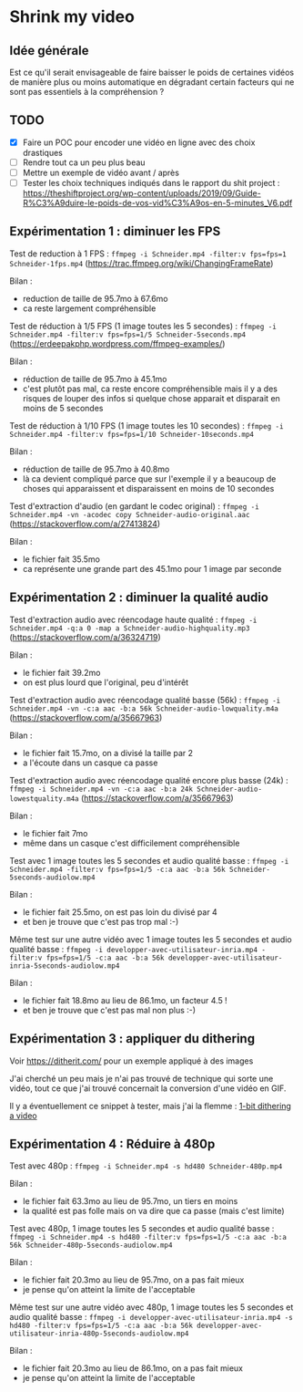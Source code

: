 # Shrink my video

## Idée générale

Est ce qu'il serait envisageable de faire baisser le poids de certaines vidéos de manière plus ou moins automatique en dégradant certain facteurs qui ne sont pas essentiels à la compréhension ?

## TODO

- [x] Faire un POC pour encoder une vidéo en ligne avec des choix drastiques
- [ ] Rendre tout ca un peu plus beau
- [ ] Mettre un exemple de vidéo avant / après
- [ ] Tester les choix techniques indiqués dans le rapport du shit project : https://theshiftproject.org/wp-content/uploads/2019/09/Guide-R%C3%A9duire-le-poids-de-vos-vid%C3%A9os-en-5-minutes_V6.pdf

## Expérimentation 1 : diminuer les FPS

Test de reduction à 1 FPS : `ffmpeg -i Schneider.mp4 -filter:v fps=fps=1 Schneider-1fps.mp4`
(https://trac.ffmpeg.org/wiki/ChangingFrameRate)

Bilan :

- reduction de taille de 95.7mo à 67.6mo
- ca reste largement compréhensible

Test de réduction à 1/5 FPS (1 image toutes les 5 secondes) : `ffmpeg -i Schneider.mp4 -filter:v fps=fps=1/5 Schneider-5seconds.mp4`
(https://erdeepakphp.wordpress.com/ffmpeg-examples/)

Bilan :

- réduction de taille de 95.7mo à 45.1mo
- c'est plutôt pas mal, ca reste encore compréhensible mais il y a des risques de louper des infos si quelque chose apparait et disparait en moins de 5 secondes

Test de réduction à 1/10 FPS (1 image toutes les 10 secondes) : `ffmpeg -i Schneider.mp4 -filter:v fps=fps=1/10 Schneider-10seconds.mp4`

Bilan :

- réduction de taille de 95.7mo à 40.8mo
- là ca devient compliqué parce que sur l'exemple il y a beaucoup de choses qui apparaissent et disparaissent en moins de 10 secondes

Test d'extraction d'audio (en gardant le codec original) : `ffmpeg -i Schneider.mp4 -vn -acodec copy Schneider-audio-original.aac`
(https://stackoverflow.com/a/27413824)

Bilan :

- le fichier fait 35.5mo
- ca représente une grande part des 45.1mo pour 1 image par seconde

## Expérimentation 2 : diminuer la qualité audio

Test d'extraction audio avec réencodage haute qualité : `ffmpeg -i Schneider.mp4 -q:a 0 -map a Schneider-audio-highquality.mp3`
(https://stackoverflow.com/a/36324719)

Bilan :

- le fichier fait 39.2mo
- on est plus lourd que l'original, peu d'intérêt

Test d'extraction audio avec réencodage qualité basse (56k) : `ffmpeg -i Schneider.mp4 -vn -c:a aac -b:a 56k Schneider-audio-lowquality.m4a`
(https://stackoverflow.com/a/35667963)

Bilan :

- le fichier fait 15.7mo, on a divisé la taille par 2
- a l'écoute dans un casque ca passe

Test d'extraction audio avec réencodage qualité encore plus basse (24k) : `ffmpeg -i Schneider.mp4 -vn -c:a aac -b:a 24k Schneider-audio-lowestquality.m4a`
(https://stackoverflow.com/a/35667963)

Bilan :

- le fichier fait 7mo
- même dans un casque c'est difficilement compréhensible

Test avec 1 image toutes les 5 secondes et audio qualité basse : `ffmpeg -i Schneider.mp4 -filter:v fps=fps=1/5 -c:a aac -b:a 56k Schneider-5seconds-audiolow.mp4`

Bilan :

- le fichier fait 25.5mo, on est pas loin du divisé par 4
- et ben je trouve que c'est pas trop mal :-)

Même test sur une autre vidéo avec 1 image toutes les 5 secondes et audio qualité basse : `ffmpeg -i developper-avec-utilisateur-inria.mp4 -filter:v fps=fps=1/5 -c:a aac -b:a 56k developper-avec-utilisateur-inria-5seconds-audiolow.mp4`

Bilan :

- le fichier fait 18.8mo au lieu de 86.1mo, un facteur 4.5 !
- et ben je trouve que c'est pas mal non plus :-)

## Expérimentation 3 : appliquer du dithering

Voir https://ditherit.com/ pour un exemple appliqué à des images

J'ai cherché un peu mais je n'ai pas trouvé de technique qui sorte une vidéo, tout ce que j'ai trouvé concernait la conversion d'une vidéo en GIF.

Il y a éventuellement ce snippet à tester, mais j'ai la flemme : [1-bit dithering a video](https://gist.github.com/lordastley/5127027)

## Expérimentation 4 : Réduire à 480p

Test avec 480p : `ffmpeg -i Schneider.mp4 -s hd480 Schneider-480p.mp4`

Bilan :

- le fichier fait 63.3mo au lieu de 95.7mo, un tiers en moins
- la qualité est pas folle mais on va dire que ca passe (mais c'est limite)

Test avec 480p, 1 image toutes les 5 secondes et audio qualité basse : `ffmpeg -i Schneider.mp4 -s hd480 -filter:v fps=fps=1/5 -c:a aac -b:a 56k Schneider-480p-5seconds-audiolow.mp4`

Bilan :

- le fichier fait 20.3mo au lieu de 95.7mo, on a pas fait mieux
- je pense qu'on atteint la limite de l'acceptable

Même test sur une autre vidéo avec 480p, 1 image toutes les 5 secondes et audio qualité basse : `ffmpeg -i developper-avec-utilisateur-inria.mp4 -s hd480 -filter:v fps=fps=1/5 -c:a aac -b:a 56k developper-avec-utilisateur-inria-480p-5seconds-audiolow.mp4`

Bilan :

- le fichier fait 20.3mo au lieu de 86.1mo, on a pas fait mieux
- je pense qu'on atteint la limite de l'acceptable

